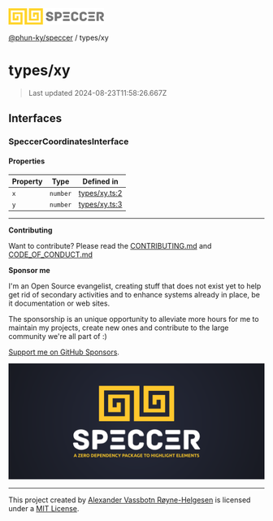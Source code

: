 <div>
  <img alt="SPECCER logo" src="https://raw.githubusercontent.com/phun-ky/speccer/main/public/logo-speccer-horizontal-colored-package.svg?raw=true" style="max-height:32px;" />
</div>

[@phun-ky/speccer](../README.md) / types/xy

# types/xy

> Last updated 2024-08-23T11:58:26.667Z

## Interfaces

### SpeccerCoordinatesInterface

#### Properties

| Property | Type     | Defined in                                                                       |
| -------- | -------- | -------------------------------------------------------------------------------- |
| `x`      | `number` | [types/xy.ts:2](https://github.com/phun-ky/speccer/blob/main/src/types/xy.ts#L2) |
| `y`      | `number` | [types/xy.ts:3](https://github.com/phun-ky/speccer/blob/main/src/types/xy.ts#L3) |

---

**Contributing**

Want to contribute? Please read the [CONTRIBUTING.md](https://github.com/phun-ky/speccer/blob/main/CONTRIBUTING.md) and [CODE_OF_CONDUCT.md](https://github.com/phun-ky/speccer/blob/main/CODE_OF_CONDUCT.md)

**Sponsor me**

I'm an Open Source evangelist, creating stuff that does not exist yet to help get rid of secondary activities and to enhance systems already in place, be it documentation or web sites.

The sponsorship is an unique opportunity to alleviate more hours for me to maintain my projects, create new ones and contribute to the large community we're all part of :)

[Support me on GitHub Sponsors](https://github.com/sponsors/phun-ky).

![Speccer banner, with logo and slogan: A zero dependency package to highlight elements](https://github.com/phun-ky/speccer/blob/main/public/speccer-banner.png?raw=true)

---

This project created by [Alexander Vassbotn Røyne-Helgesen](http://phun-ky.net) is licensed under a [MIT License](https://choosealicense.com/licenses/mit/).
